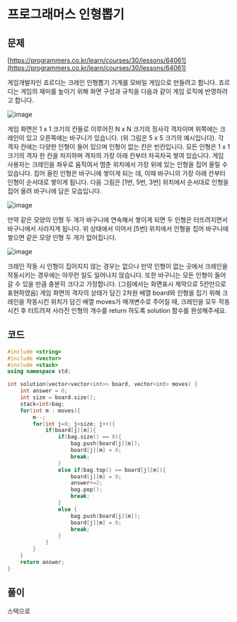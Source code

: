 # 프로그래머스 인형뽑기

## 문제

[https://programmers.co.kr/learn/courses/30/lessons/64061](https://programmers.co.kr/learn/courses/30/lessons/64061)

게임개발자인 죠르디는 크레인 인형뽑기 기계를 모바일 게임으로 만들려고 합니다.
죠르디는 게임의 재미를 높이기 위해 화면 구성과 규칙을 다음과 같이 게임 로직에 반영하려고 합니다.

![image](https://user-images.githubusercontent.com/43857226/81676446-ce8d8400-948a-11ea-9cdd-f8b1e9912504.png)

게임 화면은 1 x 1 크기의 칸들로 이루어진 N x N 크기의 정사각 격자이며 위쪽에는 크레인이 있고 오른쪽에는
바구니가 있습니다. (위 그림은 5 x 5 크기의 예시입니다). 각 격자 칸에는 다양한 인형이 들어 있으며 인형이
없는 칸은 빈칸입니다. 모든 인형은 1 x 1 크기의 격자 한 칸을 차지하며 격자의 가장 아래 칸부터 차곡차곡
쌓여 있습니다. 게임 사용자는 크레인을 좌우로 움직여서 멈춘 위치에서 가장 위에 있는 인형을 집어 올릴
수 있습니다. 집어 올린 인형은 바구니에 쌓이게 되는 데, 이때 바구니의 가장 아래 칸부터 인형이 순서대로
쌓이게 됩니다. 다음 그림은 [1번, 5번, 3번] 위치에서 순서대로 인형을 집어 올려 바구니에 담은 모습입니다.

![image](https://user-images.githubusercontent.com/43857226/81676530-ebc25280-948a-11ea-8161-ac47f8c367d0.png)

만약 같은 모양의 인형 두 개가 바구니에 연속해서 쌓이게 되면 두 인형은 터뜨려지면서 
바구니에서 사라지게 됩니다. 위 상태에서 이어서 [5번] 위치에서 인형을 집어 바구니에 쌓으면 같은 모양 인형 두 개가 없어집니다.

![image](https://user-images.githubusercontent.com/43857226/81676555-f4b32400-948a-11ea-90f5-2b2f60345081.png)

크레인 작동 시 인형이 집어지지 않는 경우는 없으나 만약 인형이 없는 곳에서 크레인을 작동시키는 경우에는 아무런 일도 일어나지
않습니다. 또한 바구니는 모든 인형이 들어갈 수 있을 만큼 충분히 크다고 가정합니다. (그림에서는 화면표시 제약으로 5칸만으로 표현하였음)
게임 화면의 격자의 상태가 담긴 2차원 배열 board와 인형을 집기 위해 크레인을 작동시킨 위치가 
담긴 배열 moves가 매개변수로 주어질 때, 크레인을 모두 작동시킨 후 터트려져 사라진 인형의 개수를 return 하도록 solution 함수를 완성해주세요.

## 코드

```c++
#include <string>
#include <vector>
#include <stack>
using namespace std;

int solution(vector<vector<int>> board, vector<int> moves) {
    int answer = 0;
    int size = board.size();
    stack<int>bag;
    for(int m : moves){
        m--;
        for(int j=0; j<size; j++){
            if(board[j][m]){
                if(bag.size() == 0){
                    bag.push(board[j][m]);
                    board[j][m] = 0;
                    break;
                }
                else if(bag.top() == board[j][m]){
                    board[j][m] = 0;
                    answer+=2;
                    bag.pop();
                    break;
                }
                else {
                    bag.push(board[j][m]);
                    board[j][m] = 0;
                    break;
                }   
            }
        }
    }
    return answer;
}
```

## 풀이

스택으로
